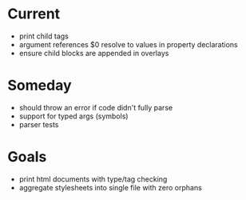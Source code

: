 # Current
- print child tags
- argument references $0 resolve to values in property declarations
- ensure child blocks are appended in overlays

# Someday
- should throw an error if code didn't fully parse
- support for typed args (symbols)
- parser tests

# Goals
- print html documents with type/tag checking
- aggregate stylesheets into single file with zero orphans
